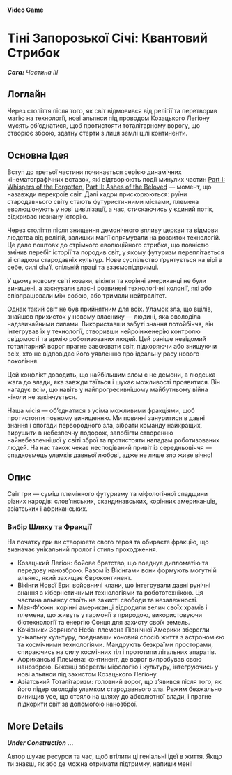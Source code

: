 #### Video Game

# Тіні Запорозької Січі: Квантовий Стрибок

***Сага:** Частина ІII*

## Логлайн

Через століття після того, як світ відмовився від релігії та перетворив магію на технології, нові альянси під проводом Козацького Легіону мусять об’єднатися, щоб протистояти тоталітарному ворогу, що створює зброю, здатну стерти з лиця землі цілі континенти.

## Основна Ідея

Вступ до третьої частини починається серією динамічних кінематографічних вставок, які відтворюють події минулих частин [Part I: Whispers of the Forgotten](/whispers-of-the-forgotten), [Part II: Ashes of the Beloved](/ashes-of-the-beloved) — момент, що назавжди перекроїв світ. Далі кадри прискорюються: руїни стародавнього світу стають футуристичними містами, племена еволюціонують у нові цивілізації, а час, стискаючись у єдиний потік, відкриває незнану історію.

Через століття після знищення демонічного впливу церкви та відмови людства від релігій, залишки магії спрямували на розвиток технологій. Це дало поштовх до стрімкого еволюційного стрибка, що повністю змінив перебіг історії та породив світ, у якому футуризм переплітається зі спадком стародавніх культур. Нове суспільство ґрунтується на вірі в себе, силі сім’ї, спільній праці та взаємопідтримці.

У цьому новому світі козаки, вікінги та корінні американці не були винищені, а заснували власні розвинені технологічні колонії, які або співпрацювали між собою, або тримали нейтралітет.

Однак такий світ не був прийнятним для всіх. Уламок зла, що вцілів, знайшов прихисток у новому власнику — людині, яка оволоділа надзвичайними силами. Використавши забуті знання потойбіччя, він інтегрував їх у технології, створивши нейроінженерію контролю свідомості та армію роботизованих людей. Цей раніше невідомий тоталітарний ворог прагне завоювати світ, підкоряючи або знищуючи всіх, хто не відповідає його уявленню про ідеальну расу нового покоління.

Цей конфлікт доводить, що найбільшим злом є не демони, а людська жага до влади, яка завжди таїться і шукає можливості проявитися. Він нагадує всім, що навіть у найпрогресивнішому майбутньому війна ніколи не закінчується.

Наша місія — об’єднатися з усіма можливими фракціями, щоб протистояти повному винищенню. Ми повинні зануритися в давні знання і спогади первородного зла, зібрати команду найкращих, вирушити в небезпечну подорож, запобігти створенню найнебезпечнішої у світі зброї та протистояти нападам роботизованих людей. На нас також чекає несподіваний привіт із середньовіччя — спадкоємець уламків давньої любові, адже не лише зло живе вічно!

## Опис

Світ гри — суміш племінного футуризму та міфологічної спадщини різних народів: слов’янських, скандинавських, корінних американців, азіатських і африканських.

### Вибір Шляху та Фракції

На початку гри ви створюєте свого героя та обираєте фракцію, що визначає унікальний пролог і стиль проходження.

- Козацький Легіон: бойове братство, що поєднує дипломатію та передову нанозброю. Разом із Вікінгами вони формують могутній альянс, який захищає Євроконтинент.
- Вікінги Нової Ери: войовничі клани, що інтегрували давні рунічні знання з кібернетичними технологіями та робототехнікою. Ця частина альянсу стоїть на захисті свободи та незалежності.
- Мая-Ф'южн: корінні американці відродили велич своїх храмів і племена, що живуть у гармонії з природою, використовуючи біотехнології та енергію Сонця для захисту своїх земель.
- Кочівники Зоряного Неба: племена Північної Америки зберегли унікальну культуру, поєднавши кочовий спосіб життя з астрономією та космічними технологіями. Мандрують безкраїми просторами, спираючись на силу космічних тіл і прототипи літальних апаратів.
- Африканські Племена: континент, де ворог випробував свою нанозброю. Біженці зберегли міфологію і культуру, інтегруючись у нові альянси під захистом Козацького Легіону.
- Азіатський Тоталітаризм: головний ворог, що з’явився після того, як його лідер оволодів уламком стародавнього зла. Режим безжально винищив усе, що стояло на шляху до абсолютної влади, і прагне підкорити світ за допомогою нанозброї.

## More Details

***Under Construction …***

Автор шукає ресурси та час, щоб втілити ці геніальні ідеї в життя. Якщо ти знаєш, як або де можна отримати підтримку, напиши мені!